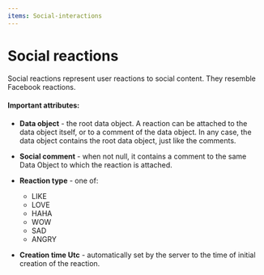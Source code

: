 ```yaml
---
items: Social-interactions
---
```


# Social reactions

Social reactions represent user reactions to social content. They resemble Facebook reactions.

#### Important attributes:

- **Data object** - the root data object. A reaction can be attached to the data object itself, or to a comment of the data object. In any case, the data object contains the root data object, just like the comments.

- **Social comment** - when not null, it contains a comment to the same Data Object to which the reaction is attached.

- **Reaction type** - one of:

    - LIKE
    - LOVE
    - HAHA
    - WOW
    - SAD
    - ANGRY
    
- **Creation time Utc** - automatically set by the server to the time of initial creation of the reaction.
